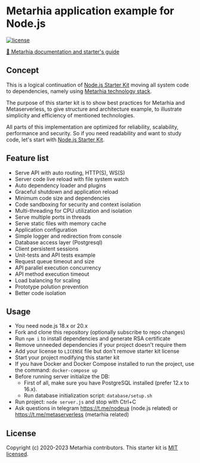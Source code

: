 # Metarhia application example for Node.js

[![license](https://img.shields.io/badge/license-MIT-blue.svg)](https://github.com/metarhia/Example/blob/master/LICENSE)

[🚀 Metarhia documentation and starter's guide](https://github.com/metarhia/Docs)

## Concept

This is a logical continuation of
[Node.js Starter Kit](https://github.com/HowProgrammingWorks/NodejsStarterKit)
moving all system code to dependencies, namely using
[Metarhia technology stack](https://github.com/metarhia).

<!--
You can begin development from this starter kit but having in mind future
production deployment and further moving application to
[Metaserverless cloud](https://github.com/Metaserverless) based on Metarhia
technology stack and Node.js.
-->

The purpose of this starter kit is to show best practices for Metarhia and
Metaserverless, to give structure and architecture example, to illustrate
simplicity and efficiency of mentioned technologies.

All parts of this implementation are optimized for reliability, scalability,
performance and security. So if you need readability and want to study code,
let's start with
[Node.js Starter Kit](https://github.com/HowProgrammingWorks/NodejsStarterKit).

## Feature list

- Serve API with auto routing, HTTP(S), WS(S)
- Server code live reload with file system watch
- Auto dependency loader and plugins
- Graceful shutdown and application reload
- Minimum code size and dependencies
- Code sandboxing for security and context isolation
- Multi-threading for CPU utilization and isolation
- Serve multiple ports in threads
- Serve static files with memory cache
- Application configuration
- Simple logger and redirection from console
- Database access layer (Postgresql)
- Client persistent sessions
- Unit-tests and API tests example
- Request queue timeout and size
- API parallel execution concurrency
- API method execution timeout
- Load balancing for scaling
- Prototype polution prevention
- Better code isolation

## Usage

- You need node.js 18.x or 20.x
- Fork and clone this repository (optionally subscribe to repo changes)
- Run `npm i` to install dependencies and generate RSA certificate
- Remove unneeded dependencies if your project doesn't require them
- Add your license to `LICENSE` file but don't remove starter kit license
- Start your project modifying this starter kit
- If you have Docker and Docker Compose installed to run the project, use the command: `docker-compose up`
- Before running server initialize the DB:
  - First of all, make sure you have PostgreSQL installed (prefer 12.x to 16.x).
  - Run database initialization script: `database/setup.sh`
- Run project: `node server.js` and stop with Ctrl+C
- Ask questions in telegram https://t.me/nodeua (node.js related) or
  https://t.me/metaserverless (metarhia related)

## License

Copyright (c) 2020-2023 Metarhia contributors.
This starter kit is [MIT licensed](./LICENSE).
